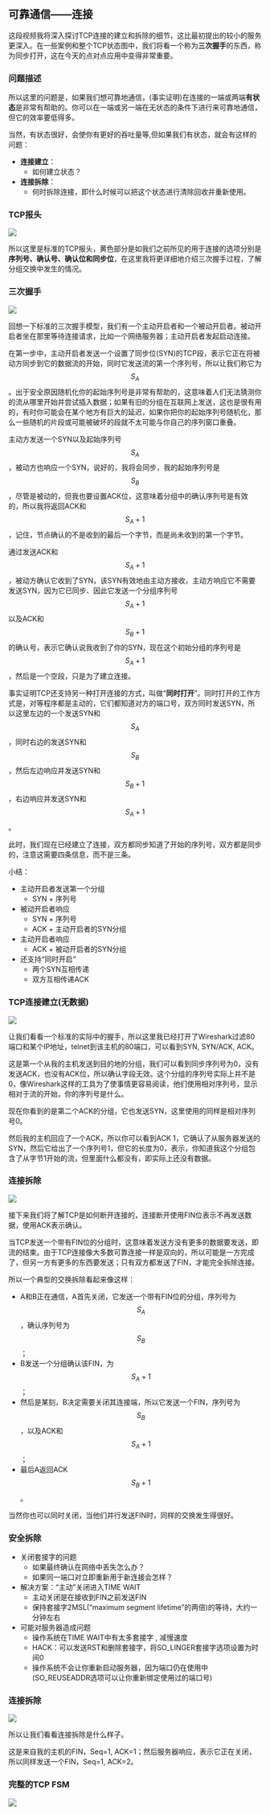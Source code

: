 ## 可靠通信——连接

这段视频我将深入探讨TCP连接的建立和拆除的细节，这比最初提出的较小的服务更深入。在一些案例和整个TCP状态图中，我们将看一个称为**三次握手**的东西，称为同步打开，这在今天的点对点应用中变得非常重要。



### 问题描述

所以这里的问题是，如果我们想可靠地通信，(事实证明)在连接的一端或两端**有状态**是非常有帮助的。你可以在一端或另一端在无状态的条件下进行来可靠地通信，但它的效率要低得多。

当然，有状态很好，会使你有更好的吞吐量等,但如果我们有状态，就会有这样的问题：

- **连接建立**：
  - 如何建立状态？
- **连接拆除**：
  - 何时拆除连接，即什么时候可以把这个状态进行清除回收并重新使用。



### TCP报头

![](../.gitbook/Unit2-Transport/2.12/1.jpg)

所以这里是标准的TCP报头，黄色部分是如我们之前所见的用于连接的选项分别是**序列号、确认号、确认位和同步位**，在这里我将更详细地介绍三次握手过程，了解分组交换中发生的情况。



### 三次握手

![](../.gitbook/Unit2-Transport/2.12/2.jpg)

回想一下标准的三次握手模型，我们有一个主动开启者和一个被动开启者。被动开启者坐在那里等待连接请求，比如一个网络服务器；主动开启者发起启动连接。

在第一步中，主动开启者发送一个设置了同步位(SYN)的TCP段，表示它正在将被动方同步到它的数据流的开始，同时它发送流的第一个序列号，所以让我们称它为$$S_A$$。出于安全原因随机化你的起始序列号是非常有帮助的，这意味着人们无法猜测你的流从哪里开始并尝试插入数据；如果有旧的分组在互联网上发送，这也是很有用的，有时你可能会在某个地方有巨大的延迟，如果你把你的起始序列号随机化，那么一些随机的片段或可能被破坏的段就不太可能与你自己的序列窗口重叠。

主动方发送一个SYN以及起始序列号$$S_A$$，被动方也响应一个SYN，说好的，我将会同步，我的起始序列号是$$S_B$$，尽管是被动的，但我也要设置ACK位，这意味着分组中的确认序列号是有效的，所以我将返回ACK和$$S_A +1$$，记住，节点确认的不是收到的最后一个字节，而是尚未收到的第一个字节。

通过发送ACK和$$S_A +1$$，被动方确认它收到了SYN，该SYN有效地由主动方接收，主动方响应它不需要发送SYN，因为它已同步、因此它发送一个分组序列号$$S_A + 1$$以及ACK和$$S_{B} + 1$$的确认号，表示它确认说我收到了你的SYN，现在这个初始分组的序列号是$$S_{A} + 1$$，然后是一个空段，只是为了建立连接。

事实证明TCP还支持另一种打开连接的方式，叫做“**同时打开**”。同时打开的工作方式是，对等程序都是主动的，它们都知道对方的端口号，双方同时发送SYN，所以这里左边的一个发送SYN和$$S_A$$，同时右边的发送SYN和$$S_B$$，然后左边响应并发送SYN和$$S_B +1$$，右边响应并发送SYN和$$S_A +1$$。

此时，我们现在已经建立了连接，双方都同步知道了开始的序列号，双方都是同步的，注意这需要四条信息，而不是三条。

小结：

- 主动开启者发送第一个分组
  - SYN + 序列号
- 被动开启者响应
  - SYN + 序列号
  - ACK + 主动开启者的SYN分组
- 主动开启者响应
  - ACK + 被动开启者的SYN分组
- 还支持“同时开启”
  - 两个SYN互相传递
  - 双方互相传递ACK



### TCP连接建立(无数据)

![](../.gitbook/Unit2-Transport/2.12/3.jpg)

让我们看看一个标准的实际中的握手，所以这里我已经打开了Wireshark过滤80端口和某个IP地址，telnet到该主机的80端口，可以看到SYN, SYN/ACK, ACK。

这是第一个从我的主机发送到目的地的分组，我们可以看到同步序列号为0，没有发送ACK，也没有ACK位，所以确认字段无效。这个分组的序列号实际上并不是0，像Wireshark这样的工具为了使事情更容易阅读，他们使用相对序列号，显示相对于流的开始，你的序列号是什么。

现在你看到的是第二个ACK的分组，它也发送SYN，这里使用的同样是相对序列号0。

然后我的主机回应了一个ACK，所以你可以看到ACK 1，它确认了从服务器发送的SYN，然后它给出了一个序列号1，但它的长度为0，表示，你知道我这个分组包含了从字节1开始的流，但里面什么都没有，即实际上还没有数据。 



### 连接拆除

![](../.gitbook/Unit2-Transport/2.12/4.jpg)

接下来我们将了解TCP是如何断开连接的，连接断开使用FIN位表示不再发送数据，使用ACK表示确认。

当TCP发送一个带有FIN位的分组时，这意味着发送方没有更多的数据要发送，即流的结束。由于TCP连接像大多数可靠连接一样是双向的，所以可能是一方完成了，但另一方有更多的东西要发送；只有双方都发送了FIN，才能完全拆除连接。

所以一个典型的交换拆除看起来像这样：

- A和B正在通信，A首先关闭，它发送一个带有FIN位的分组，序列号为$$S_A$$，确认序列号为$$S_B$$；
- B发送一个分组确认该FIN，为$$S_A+1$$；
- 然后是某刻，B决定需要关闭其连接端，所以它发送一个FIN，序列号为$$S_B$$，以及ACK和$$S_A+1$$；
- 最后A返回ACK $$S_B +1$$。

当然你也可以同时关闭，当他们并行发送FIN时，同样的交换发生得很好。



### 安全拆除

- 关闭套接字的问题 
  - 如果最终确认在网络中丢失怎么办？
  - 如果同一端口对立即重新用于新连接会怎样？
- 解决方案：“主动”关闭进入TIME WAIT 
  - 主动关闭是在接收到FIN之前发送FIN 
  - 保持套接字2MSL(“maximum segment lifetime”的两倍)的等待，大约一分钟左右
- 可能对服务器造成问题 
  - 操作系统在TIME WAIT中有太多套接字 , 减慢速度
  - HACK：可以发送RST和删除套接字，将SO_LINGER套接字选项设置为时间0 
  - 操作系统不会让你重新启动服务器，因为端口仍在使用中(SO_REUSEADDR选项可以让你重新绑定使用过的端口号)



### 连接拆除

![](../.gitbook/Unit2-Transport/2.12/5.jpg)

所以让我们看看连接拆除是什么样子。

这是来自我的主机的FIN，Seq=1, ACK=1；然后服务器响应，表示它正在关闭，所以同样发送一个FIN，Seq=1, ACK=2。



### 完整的TCP FSM

![](../.gitbook/Unit2-Transport/2.12/6.jpg)



